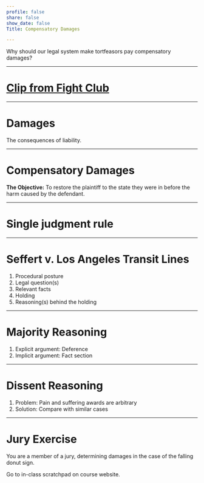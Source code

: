 ```yaml
---
profile: false
share: false
show_date: false
Title: Compensatory Damages

---
```



Why should our legal system make tortfeasors pay compensatory damages?

---


# [Clip from Fight Club](https://youtu.be/IA2EBWFCULg)

---


# Damages

The consequences of liability.



---

# Compensatory Damages


**The Objective:**
To restore the plaintiff to the state they were in before the harm caused by the defendant.

---

# Single judgment rule

---

# Seffert v. Los Angeles Transit Lines

1. Procedural posture
2. Legal question(s)
3. Relevant facts
4. Holding
5. Reasoning(s) behind the holding

---

# Majority Reasoning

1. Explicit argument: Deference
2. Implicit argument: Fact section

---

# Dissent Reasoning

1. Problem: Pain and suffering awards are arbitrary
2. Solution: Compare with similar cases

---

# Jury Exercise

You are a member of a jury, determining damages in the case of the falling donut sign.

Go to in-class scratchpad on course website.
